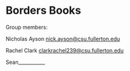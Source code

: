 # Borders Books

Group members:

Nicholas Ayson nick.ayson@csu.fullerton.edu

Rachel Clark clarkrachel239@csu.fullerton.edu

Sean___________
